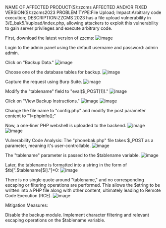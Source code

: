 NAME OF AFFECTED PRODUCT(S):zzcms
AFFECTED AND/OR FIXED VERSION(S):zzcms2023
PROBLEM TYPE:File Upload; 
Impact:Arbitrary code execution;
DESCRIPTION:ZZCMS 2023 has a file upload vulnerability in 3/E_bak5.1/upload/index.php, allowing attackers to exploit this vulnerability to gain server privileges and execute arbitrary code.



First, download the latest version of zzcms:
![image](https://github.com/zzq66/cve4/assets/68541960/0a1302bf-ad8e-4a6c-baf2-c159baaf70ed)

Login to the admin panel using the default username and password: admin admin.

Click on "Backup Data."
![image](https://github.com/zzq66/cve4/assets/68541960/99daa48d-7246-4605-ba1f-f4b5d33f6b19)

Choose one of the database tables for backup.
![image](https://github.com/zzq66/cve4/assets/68541960/1d671531-4cf4-4c2c-ae2f-8f3c4638c5d1)

Capture the request using Burp Suite.
![image](https://github.com/zzq66/cve4/assets/68541960/a3c01666-68af-4be5-bca4-dfd573053b72)

Modify the "tablename" field to "eval($_POST[1])."
![image](https://github.com/zzq66/cve4/assets/68541960/e66b7119-63b1-41b5-b0b2-fdbc3bbb8b1f)

Click on "View Backup Instructions."
![image](https://github.com/zzq66/cve4/assets/68541960/45c398ca-8257-4401-8a7a-5947523fe3d1)
![image](https://github.com/zzq66/cve4/assets/68541960/285700a1-9894-472b-83a5-80fd73836206)


Change the file name to "config.php" and modify the post parameter content to "1=phpinfo();"

Now, a one-liner PHP webshell is uploaded to the backend.
![image](https://github.com/zzq66/cve4/assets/68541960/5fbe5e85-5c65-4a5b-baa3-d87514b08973)
![image](https://github.com/zzq66/cve4/assets/68541960/5f02f47f-6c89-40ff-adb1-84b9080655c5)

Vulnerability Code Analysis:
The "phonebak.php" file takes $_POST as a parameter, meaning it's user-controllable.
![image](https://github.com/zzq66/cve4/assets/68541960/d0269a18-736d-4155-9515-a79075837ba3)

The "tablename" parameter is passed to the $tablename variable.
![image](https://github.com/zzq66/cve4/assets/68541960/73a442ab-c93e-499d-96ac-0ce60a253dc6)

Later, the tablename is formatted into a string in the form of $tb[".$tablename[$i]."]=0:
![image](https://github.com/zzq66/cve4/assets/68541960/79976f60-aec5-4674-bc96-6cd99427c541)

There is no single quote around "tablename," and no corresponding escaping or filtering operations are performed. This allows the $string to be written into a PHP file along with other content, ultimately leading to Remote Code Execution (RCE).
![image](https://github.com/zzq66/cve4/assets/68541960/b13d48c5-d369-4e10-a4a4-c8d581d6e3d3)

Mitigation Measures:

Disable the backup module.
Implement character filtering and relevant escaping operations on the $tablename variable.
